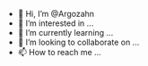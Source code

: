 - 👋 Hi, I’m @Argozahn
- 👀 I’m interested in ...
- 🌱 I’m currently learning ...
- 💞️ I’m looking to collaborate on ...
- 📫 How to reach me ...

<!---
Argozahn/Argozahn is a ✨ special ✨ repository because its `README.md` (this file) appears on your GitHub profile.
You can click the Preview link to take a look at your changes.
--->
